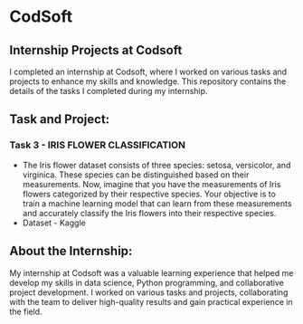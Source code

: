 # CodSoft

## Internship Projects at Codsoft

I completed an internship at Codsoft, where I worked on various tasks and projects to enhance my skills and knowledge. This repository contains the details of the tasks I completed during my internship.

## Task and Project:

### Task 3 - IRIS FLOWER CLASSIFICATION
- The Iris flower dataset consists of three species: setosa, versicolor, and virginica. These species can be distinguished based on their measurements. Now, imagine that you have the measurements of Iris flowers categorized by their respective species. Your objective is to train a machine learning model that can learn from these measurements and accurately classify the Iris flowers into their respective species.
- Dataset - Kaggle

## About the Internship:

My internship at Codsoft was a valuable learning experience that helped me develop my skills in data science, Python programming, and collaborative project development. I worked on various tasks and projects, collaborating with the team to deliver high-quality results and gain practical experience in the field.


